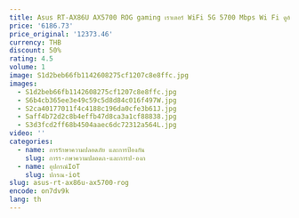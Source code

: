 ```yaml
---
title: Asus RT-AX86U AX5700 ROG gaming เราเตอร์ WiFi 5G 5700 Mbps Wi Fi ดูอัลแบนด์ สูงสุด 2500 ตารางฟุต
price: '6186.73'
price_original: '12373.46'
currency: THB
discount: 50%
rating: 4.5
volume: 1
image: S1d2beb66fb1142608275cf1207c8e8ffc.jpg
images:
  - S1d2beb66fb1142608275cf1207c8e8ffc.jpg
  - S6b4cb365ee3e49c59c5d8d84c016f497W.jpg
  - S2ca40177011f4c4188c196da0cfe3b61J.jpg
  - Saff4b72d2c8b4effb47d8ca3a1cf88838.jpg
  - S3d3fcd2ff68b4504aaec6dc72312a564L.jpg
video: ''
categories:
  - name: การรักษาความปลอดภัย และการป้องกัน
    slug: การร-กษาความปลอดภ-และการป-องก
  - name: อุปกรณ์IoT
    slug: ปกรณ-iot
slug: asus-rt-ax86u-ax5700-rog
encode: on7dv9k
lang: th
---
```

  